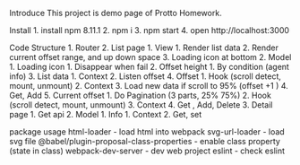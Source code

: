 Introduce
    This project is demo page of Protto Homework.

Install
    1. install npm 8.11.1
    2. npm i
    3. npm start
    4. open http://localhost:3000

Code Structure
    1. Router
    2. List page
        1. View
            1. Render list data
            2. Render current offset range, and up down space
            3. Loading icon at bottom
        2. Model
            1. Loading icon
                1. Disappear when fail
            2. Offset height
                1. By condition (agent info)
            3. List data
                1. Context
                2. Listen offset
            4. Offset
                1. Hook (scroll detect, mount, unmount)
                2. Context
                3. Load new data if scroll to 95% (offset +1 )
                4. Get, Add
            5. Current offset
                1. Do Pagination (3 parts, 25% 75%)
                2. Hook (scroll detect, mount, unmount)
                3. Context
                4. Get , Add, Delete
    3. Detail page
        1. Get api
        2. Model
            1. Info
                1. Context
                2. Get, set


package usage
    html-loader - load html into webpack
    svg-url-loader - load svg file
    @babel/plugin-proposal-class-properties - enable class property (state in class)
    webpack-dev-server - dev web project
    eslint - check eslint
